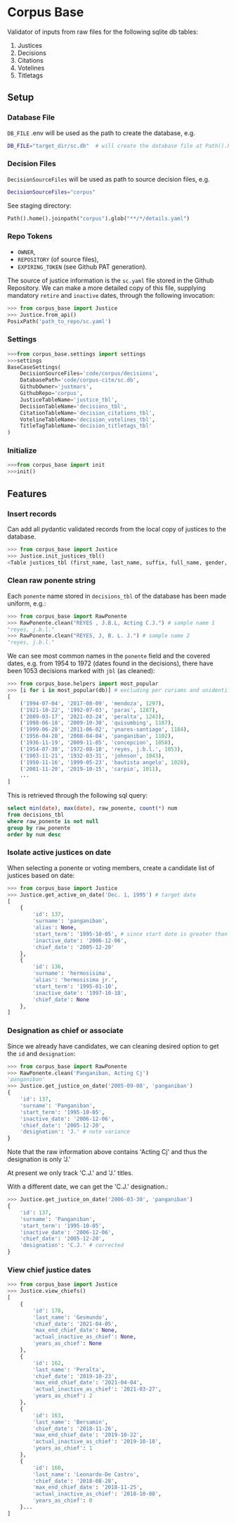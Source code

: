 # Corpus Base

Validator of inputs from raw files for the following sqlite db tables:

1. Justices
2. Decisions
3. Citations
4. Votelines
5. Titletags

## Setup

### Database File

`DB_FILE` .env will be used as the path to create the database, e.g.

```zsh
DB_FILE="target_dir/sc.db"  # will create the database file at Path().home() / target_dir / sc.db
```

### Decision Files

`DecisionSourceFiles` will be used as path to source decision files, e.g.

```zsh
DecisionSourceFiles="corpus"
```

See staging directory:

```python
Path().home().joinpath("corpus").glob("**/*/details.yaml")
```

### Repo Tokens

- `OWNER`,
- `REPOSITORY` (of source files),
- `EXPIRING_TOKEN` (see Github PAT generation).

The source of justice information is the `sc.yaml` file stored in the Github Repository. We can make a more detailed copy of this file, supplying mandatory `retire` and `inactive` dates, through the following invocation:

```python
>>> from corpus_base import Justice
>>> Justice.from_api()
PosixPath('path_to_repo/sc.yaml')
```

### Settings

```python
>>>from corpus_base.settings import settings
>>>settings
BaseCaseSettings(
    DecisionSourceFiles='code/corpus/decisions',
    DatabasePath='code/corpus-cite/sc.db',
    GithubOwner='justmars',
    GithubRepo='corpus',
    JusticeTableName='justice_tbl',
    DecisionTableName='decisions_tbl',
    CitationTableName='decision_citations_tbl',
    VotelineTableName='decision_votelines_tbl',
    TitleTagTableName='decision_titletags_tbl'
)
```

### Initialize

```python
>>>from corpus_base import init
>>>init()
```

## Features

### Insert records

Can add all pydantic validated records from the local copy of justices to the database.

```python
>>> from corpus_base import Justice
>>> Justice.init_justices_tbl()
<Table justices_tbl (first_name, last_name, suffix, full_name, gender, id, alias, start_term, end_term, chief_date, birth_date, retire_date, inactive_date)>
```

### Clean raw ponente string

Each `ponente` name stored in `decisions_tbl` of the database has been made uniform, e.g.:

```python
>>> from corpus_base import RawPonente
>>> RawPonente.clean("REYES , J.B.L, Acting C.J.") # sample name 1
"reyes, j.b.l."
>>> RawPonente.clean("REYES, J, B. L. J.") # sample name 2
"reyes, j.b.l."
```

We can see  most common names in the `ponente` field and the covered dates, e.g. from 1954 to 1972 (dates found in the decisions), there have been 1053 decisions marked with `jbl` (as cleaned):

```python
>>> from corpus_base.helpers import most_popular
>>> [i for i in most_popular(db)] # excluding per curiams and unidentified cases
[
    ('1994-07-04', '2017-08-09', 'mendoza', 1297),
    ('1921-10-22', '1992-07-03', 'paras', 1287),
    ('2009-03-17', '2021-03-24', 'peralta', 1243),
    ('1998-06-18', '2009-10-30', 'quisumbing', 1187),
    ('1999-06-28', '2011-06-02', 'ynares-santiago', 1184),
    ('1956-04-28', '2008-04-04', 'panganiban', 1102),
    ('1936-11-19', '2009-11-05', 'concepcion', 1058),
    ('1954-07-30', '1972-08-18', 'reyes, j.b.l.', 1053),
    ('1903-11-21', '1932-03-31', 'johnson', 1043),
    ('1950-11-16', '1999-05-23', 'bautista angelo', 1028),
    ('2001-11-20', '2019-10-15', 'carpio', 1011),
    ...
]
```

This is retrieved through the following sql query:

```sql
select min(date), max(date), raw_ponente, count(*) num
from decisions_tbl
where raw_ponente is not null
group by raw_ponente
order by num desc
```

### Isolate active justices on date

When selecting a ponente or voting members, create a candidate list of justices based on date:

```python
>>> from corpus_base import Justice
>>> Justice.get_active_on_date('Dec. 1, 1995') # target date
[
    {
        'id': 137,
        'surname': 'panganiban',
        'alias': None,
        'start_term': '1995-10-05', # since start date is greater than target date, record is included
        'inactive_date': '2006-12-06',
        'chief_date': '2005-12-20'
    },
    {
        'id': 136,
        'surname': 'hermosisima',
        'alias': 'hermosisima jr.',
        'start_term': '1995-01-10',
        'inactive_date': '1997-10-18',
        'chief_date': None
    },
]
```

### Designation as chief or associate

Since we already have candidates, we can cleaning desired option to get the `id` and `designation`:

```python
>>> from corpus_base import RawPonente
>>> RawPonente.clean('Panganiban, Acting Cj')
'panganiban'
>>> Justice.get_justice_on_date('2005-09-08', 'panganiban')
{
    'id': 137,
    'surname': 'Panganiban',
    'start_term': '1995-10-05',
    'inactive_date': '2006-12-06',
    'chief_date': '2005-12-20',
    'designation': 'J.' # note variance
}
```

Note that the raw information above contains 'Acting Cj' and thus the designation is only 'J.'

At present we only track 'C.J.' and 'J.' titles.

With a different date, we can get the 'C.J.' designation.:

```python
>>> Justice.get_justice_on_date('2006-03-30', 'panganiban')
{
    'id': 137,
    'surname': 'Panganiban',
    'start_term': '1995-10-05',
    'inactive_date': '2006-12-06',
    'chief_date': '2005-12-20',
    'designation': 'C.J.' # corrected
}
```

### View chief justice dates

```python
>>> from corpus_base import Justice
>>> Justice.view_chiefs()
[
    {
        'id': 178,
        'last_name': 'Gesmundo',
        'chief_date': '2021-04-05',
        'max_end_chief_date': None,
        'actual_inactive_as_chief': None,
        'years_as_chief': None
    },
    {
        'id': 162,
        'last_name': 'Peralta',
        'chief_date': '2019-10-23',
        'max_end_chief_date': '2021-04-04',
        'actual_inactive_as_chief': '2021-03-27',
        'years_as_chief': 2
    },
    {
        'id': 163,
        'last_name': 'Bersamin',
        'chief_date': '2018-11-26',
        'max_end_chief_date': '2019-10-22',
        'actual_inactive_as_chief': '2019-10-18',
        'years_as_chief': 1
    },
    {
        'id': 160,
        'last_name': 'Leonardo-De Castro',
        'chief_date': '2018-08-28',
        'max_end_chief_date': '2018-11-25',
        'actual_inactive_as_chief': '2018-10-08',
        'years_as_chief': 0
    }...
]
```
